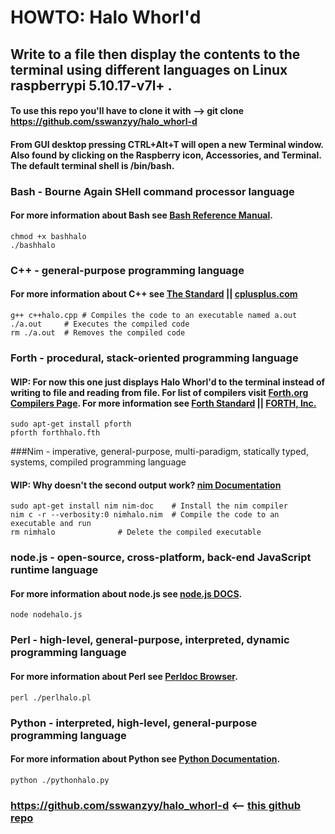 # HOWTO: Halo Whorl'd
## Write to a file then display the contents to the terminal using different languages on Linux raspberrypi 5.10.17-v7l+ .

#### To use this repo you'll have to clone it with --> git clone https://github.com/sswanzyy/halo_whorl-d
 
#### From GUI desktop pressing CTRL+Alt+T will open a new Terminal window. Also found by clicking on the Raspberry icon, Accessories, and Terminal. The default terminal shell is /bin/bash.

### Bash - Bourne Again SHell command processor language 
#### For more information about Bash see [Bash Reference Manual](https://www.gnu.org/software/bash/manual/bash.html).
	chmod +x bashhalo
	./bashhalo

### C++ - general-purpose programming language 
#### For more information about C++ see [The Standard](https://isocpp.org/std/the-standard) || [cplusplus.com](http://cplusplus.com/)
	g++ c++halo.cpp	# Compiles the code to an executable named a.out
	./a.out		# Executes the compiled code
	rm ./a.out	# Removes the compiled code

### Forth - procedural, stack-oriented programming language
#### WIP: For now this one just displays Halo Whorl'd to the terminal instead of writing to file and reading from file. For list of compilers visit [Forth.org Compilers Page](http://www.forth.org/compilers.html). For more information see [Forth Standard](https://forth-standard.org/) || [FORTH, Inc.](https://www.forth.com/starting-forth/) 
	sudo apt-get install pforth
	pforth forthhalo.fth

###Nim -  imperative, general-purpose, multi-paradigm, statically typed, systems, compiled programming language
#### WIP: Why doesn't the second output work? [nim Documentation](https://nim-lang.org/documentation.html)
	sudo apt-get install nim nim-doc	# Install the nim compiler
	nim c -r --verbosity:0 nimhalo.nim	# Compile the code to an executable and run
	rm nimhalo				# Delete the compiled executable

### node.js - open-source, cross-platform, back-end JavaScript runtime language 
#### For more information about node.js see [node.js DOCS](https://nodejs.org/en/docs/).
	node nodehalo.js 

### Perl - high-level, general-purpose, interpreted, dynamic programming language
#### For more information about Perl see [Perldoc Browser](https://perldoc.perl.org/).
	perl ./perlhalo.pl 

### Python - interpreted, high-level, general-purpose programming language
#### For more information about Python see [Python Documentation](https://www.python.org/doc/).
	python ./pythonhalo.py

### https://github.com/sswanzyy/halo_whorl-d <-- [this github repo](https://github.com/sswanzyy/halo_whorl-d)
